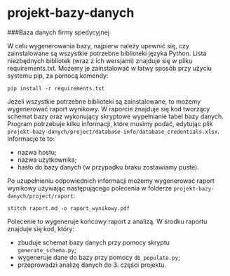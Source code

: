 # projekt-bazy-danych
###Baza danych firmy spedycyjnej

W celu wygenerowania bazy, najpierw należy upewnić się, czy zainstalowane są wszystkie potrzebne biblioteki języka Python. Lista niezbędnych bibliotek (wraz z ich wersjami) znajduje się w pliku requirements.txt. Możemy je zainstalować w łatwy sposób przy użyciu systemu pip, za pomocą komendy:


    pip install -r requirements.txt


Jeżeli wszystkie potrzebne biblioteki są zainstalowane, to możemy wygenerować raport wynikowy.
W raporcie znajduje się kod tworzący schemat bazy oraz wykonujący skryptowe wypełnianie tabel bazy danych.
Program potrzebuje kilku informacji, które musimy podać, edytując plik `projekt-bazy-danych/project/database-info/database_credentials.xlsx`.
Informacje te to:

* nazwa hostu;
* nazwa użytkownika;
* hasło do bazy danych (w przypadku braku zostawiamy puste).

Po uzupełnieniu odpowiednich informacji możemy wygenerować raport wynikowy
używając następującego polecenia w folderze `projekt-bazy-danych/project/raport`:
 
    stitch raport.md -o raport_wynikowy.pdf
    
Polecenie to wygeneruje końcowy raport z analizą. W środku raportu znajduje się kod, który:

* zbuduje schemat bazy danych przy pomocy skryptu `generate_schema.py`;
* wygeneruje dane do bazy przy pomocy `db_populate.py`;
* przeprowadzi analizę danych do 3. części projektu.


